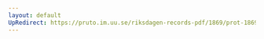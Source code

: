 ```yaml
---
layout: default
UpRedirect: https://pruto.im.uu.se/riksdagen-records-pdf/1869/prot-1869--fk--430/prot-1869--fk--430_021.pdf
---
```

